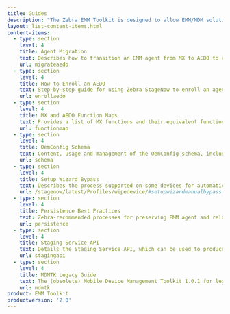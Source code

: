 ```yaml
---
title: Guides
description: "The Zebra EMM Toolkit is designed to allow EMM/MDM solution providers to adapt their products to manage Zebra devices and software. The guides linked below provide all necessary documentation."  
layout: list-content-items.html
content-items:
  - type: section
    level: 4
    title: Agent Migration
    text: Describes how to transition an EMM agent from MX to AEDO to enable management of Zebra Android N devices, on which AEDO is the recommended management strategy.
    url: migrateaedo
  - type: section
    level: 4
    title: How to Enroll an AEDO
    text: Step-by-step guide for using Zebra StageNow to enroll an agent as a Device Owner and persist the settings, ensuring the device returns to manageability following an Enterprise Reset.
    url: enrollaedo
  - type: section
    level: 4
    title: MX and AEDO Function Maps
    text: Provides a list of MX functions and their equivalent functions through AEDO or the Zebra OemConfig tool for deploying Android Managed Configurations.
    url: functionmap
  - type: section
    level: 4
    title: OemConfig Schema
    text: Content, usage and management of the OemConfig schema, including approaches for encoding managed configurations for delivery and recommendations for implementing a data-driven UI.
    url: schema
  - type: section
    level: 4
    title: Setup Wizard Bypass
    text: Describes the process supported on some devices for automatically bypassing the Zebra and Android Setup Wizards following an Enterprise Reset (links to StageNow guide page).
    url: /stagenow/latest/Profiles/wipedevice/#setupwizardmanualbypass
  - type: section
    level: 4
    title: Persistence Best Practices
    text: Zebra-recommended processes for preserving EMM agent and related files and restoring a device to manageability after an Enterprise Reset, which erases non-persistent software on the device. 
    url: persistence
  - type: section
    level: 4
    title: Staging Service API
    text: Details the Staging Service API, which can be used to produce StageNow barcodes from an EMM console to enroll an AEDO EMM agent using the StageNow device client.
    url: stagingapi
  - type: section
    level: 4
    title: MDMTK Legacy Guide
    text: The (obsolete) Mobile Device Management Toolkit 1.0.1 for legacy devices.
    url: mdmtk
product: EMM Toolkit
productversion: '2.0'
---
```


<!--            
4/12/18- removed temporarily at req. of Dave Degreassi 

  - type: section
    level: 4
    title: Staging Service API
    text: Explains how to use the Staging Service API from an EMM console to produce StageNow barcodes and to enroll an AEDO EMM agent using the StageNow client app.
    url: api
    
Changed to "MDM TK Legacy guide"
  - type: section
    level: 4
    title: Code Samples
    text: Provides validated code that EMM solution providers can use to implement managed configurations within their agent.
    url: samples

8/7/18 - removed because we're not doing them (or they were not needed or combined with others):
  - type: section
    level: 4
    title: EMM Toolkit Roadmap
    text: Explains the migration period and basic processes for moving devices from legacy Android versions and Zebra management processes to Android N and beyond, including a time line for when such migrations become mandatory.
    url: roadmap

  - type: section
    level: 4
    title: DA-to-DO Migration
    text: Describes the method for moving a device from DA (or NON-DO) to DO mode without loss of data or device reset. 
    url: migratedo

  - type: section
    level: 4
    title: OemInfo Developer Guide
    text: Explains API usage and development requirements for OemInfo, a standards-based mechanism by which applications can acquire published information about a Zebra device.
    url: oeminfodevguide

  - type: section
    level: 4
    title: About EMM Toolkit
    text: A general overview of the EMM Toolkit, its intended purposes and the timeline during which EMM vendors must adapt their solutions to work with StageNow, the MX Management System and other Zebra device-staging and configuration mechanisms as they evolve along with Android. 
    url: about


 -->


